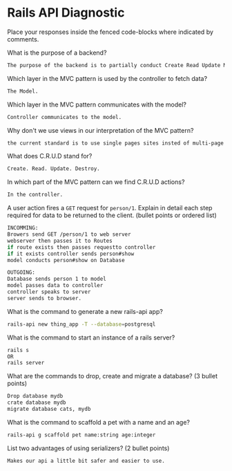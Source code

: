 # Rails API Diagnostic

Place your responses inside the fenced code-blocks where indicated by comments.


What is the purpose of a backend?

```bash
The purpose of the backend is to partially conduct Create Read Update Modify Destroy data along with conducting backend logic.
```

Which layer in the MVC pattern is used by the controller to fetch data?

```bash
The Model.
```

Which layer in the MVC pattern communicates with the model?

```bash
Controller communicates to the model.
```

Why don't we use views in our interpretation of the MVC pattern?

```bash
the current standard is to use single pages sites insted of multi-page sites.
```

What does C.R.U.D stand for?

```bash
Create. Read. Update. Destroy.
```

In which part of the MVC pattern can we find C.R.U.D actions?

```bash
In the controller.
```

A user action fires a `GET` request for `person/1`. Explain in detail each step
required for data to be returned to the client. (bullet points or ordered list)

```bash
INCOMMING:
Browers send GET /person/1 to web server
webserver then passes it to Routes
if route exists then passes requestto controller
if it exists controller sends person#show
model conducts person#show on Database

OUTGOING:
Database sends person 1 to model
model passes data to controller
controller speaks to server
server sends to browser.
```

What is the command to generate a new rails-api app?

```bash
rails-api new thing_app -T --database=postgresql
```

What is the command to start an instance of a rails server?

```bash
rails s
OR
rails server
```

What are the commands to drop, create and migrate a database? (3 bullet points)

```bash
Drop database mydb
crate database mydb
migrate database cats, mydb
```

What is the command to scaffold a pet with a name and an age?

```bash
rails-api g scaffold pet name:string age:integer
```

List two advantages of using serializers? (2 bullet points)

```bash
Makes our api a little bit safer and easier to use.
```
